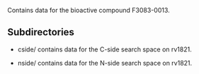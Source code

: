 Contains data for the bioactive compound F3083-0013.

## Subdirectories

- cside/ contains data for the C-side search space on rv1821.

- nside/ contains data for the N-side search space on rv1821.


